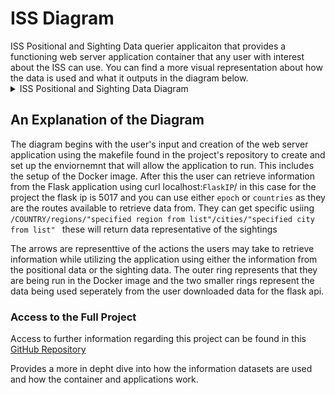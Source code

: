 <h1> ISS Diagram </h1> 
ISS Positional and Sighting Data querier applicaiton that provides a functioning web server application container that any user with interest about the ISS can use.
You can find a more visual representation about how the data is used and what it outputs in the diagram below.
<Details> <summary> ISS Positional and Sighting Data Diagram </summary> <img src="ISS Positional and Sighting Data.png"     alt="Diagram"     style="float: left; margin-right: 10px;" /> </Details>

<h2> An Explanation of the Diagram </h2>
The diagram begins with the user's input and creation of the web server application using the makefile found in the project's repository to create and set up the enviornemnt that will allow the application to run. This includes the setup of the Docker image. 
After this the user can retrieve information from the Flask application using curl localhost:<code>FlaskIP</code>/
in this case for the project the flask ip is 5017 and you can use either <code>epoch</code> or <code>countries</code> as they are the routes available to retrieve data from. They can get specific usiing <code> /COUNTRY/regions/"specified region from list"/cities/"specified city from list" </code> these will return data representative of the sightings 

The arrows are representtive of the actions the users may take to retrieve information while utilizing the application using either the information from the positional data or the sighting data. The outer ring represents that they are being run in the Docker image and the two smaller rings represent the data being used seperately from the user downloaded data for the flask api.

<h3> Access to the Full Project </h3>
Access to further information regarding this project can be found in this <a href="https://github.com/Jal7434/ISS-Positional-Data-Analysis">GitHub Repository</a>

Provides a more in depht dive into how the information datasets are used and how the container and applications work.
